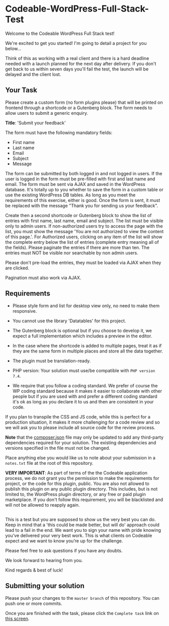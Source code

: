 # Codeable-WordPress-Full-Stack-Test

Welcome to the Codeable WordPress Full Stack test!

We're excited to get you started! I'm going to detail a project for you below...

Think of this as working with a real client and there is a hard deadline needed with a launch planned for the next day after delivery. If you don't get back to us within seven days you'll fail the test, the launch will be delayed and the client lost.

## Your Task

Please create a custom form (no form plugins please) that will be printed on frontend through a shortcode or a Gutenberg block. The form needs to allow users to submit a generic enquiry.

**Title**: 'Submit your feedback'

The form must have the following mandatory fields:

- First name
- Last name
- Email
- Subject
- Message

The form can be submitted by both logged in and not logged in users. If the user is logged in the form must be pre-filled with first and last name and email. The form must be sent via AJAX and saved in the WordPress database. It's totally up to you whether to save the form in a custom table or use the existing WordPress DB tables. As long as you meet the requirements of this exercise, either is good. Once the form is sent, it must be replaced with the message "Thank you for sending us your feedback".

Create then a second shortcode or Gutenberg block to show the list of entries with first name, last name, email and subject. The list must be visible only to admin users. If non-authorized users try to access the page with the list, you must show the message 'You are not authorized to view the content of this page.'. For Authorized users, clicking on any item of the list will show the complete entry below the list of entries (complete entry meaning all of the fields). Please paginate the entries if there are more than ten. The entries must NOT be visible nor searchable by non admin users.

Please don't pre-load the entries, they must be loaded via AJAX when they are clicked.

Pagination must also work via AJAX.

## Requirements

- Please style form and list for desktop view only, no need to make them responsive.

- You cannot use the library 'Datatables' for this project.

- The Gutenberg block is optional but if you choose to develop it, we expect a full implementation which includes a preview in the editor.

- In the case where the shortcode is added to multiple pages, treat it as if they are the same form in multiple places and store all the data together.

- The plugin must be translation-ready.

- PHP version: Your solution must use/be compatible with `PHP version 7.4`.

- We require that you follow a coding standard. We prefer of course the WP coding standard because it makes it easier to collaborate with other people but if you are used with and prefer a different coding standard it's ok as long as you declare it to us and then are consistent in your code.

If you plan to transpile the CSS and JS code, while this is perfect for a production situation, it makes it more challenging for a code review and so we will ask you to please include all source code for the review process.

**Note** that the [composer.json](composer.json) file may only be updated to add any third-party dependencies required for your solution. The existing dependencies and versions specified in the file must not be changed.

Place anything else you would like us to note about your submission in a `notes.txt` file at the root of this repository.

**VERY IMPORTANT**: As part of terms of the the Codeable application process, we do not grant you the permission to make the requirements for project, or the code for this plugin, public. You are also not allowed to publish this plugin on any public plugin directory. This includes, but is not limited to, the WordPress plugin directory, or any free or paid plugin marketplace. If you don't follow this requirement, you will be blacklisted and will not be allowed to reapply again.

##

This is a test but you are supposed to show us the very best you can do. Keep in mind that a 'this could be made better, but will do' approach could lead to a fail in the end. We want you to sign your name with pride knowing you’ve delivered your very best work. This is what clients on Codeable expect and we want to know you’re up for the challenge.

Please feel free to ask questions if you have any doubts.

We look forward to hearing from you.

Kind regards & best of luck!

## Submitting your solution

Please push your changes to the `master branch` of this repository. You can push one or more commits. <br>

Once you are finished with the task, please click the `Complete task` link on <a href="https://app.codescreen.dev/#/codescreentest9de03ba2-ea8b-496c-936e-936e9d28de01" target="_blank">this screen</a>.